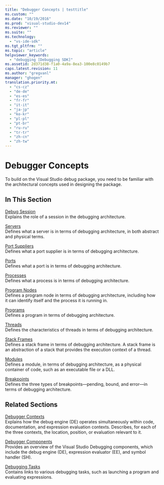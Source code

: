 ```yaml
---
title: "Debugger Concepts | testtitle"
ms.custom: ""
ms.date: "10/19/2016"
ms.prod: "visual-studio-dev14"
ms.reviewer: ""
ms.suite: ""
ms.technology: 
  - "vs-ide-sdk"
ms.tgt_pltfrm: ""
ms.topic: "article"
helpviewer_keywords: 
  - "debugging [Debugging SDK]"
ms.assetid: 2d371d38-f1a0-4a9a-8ea3-100e8c0149b7
caps.latest.revision: 11
ms.author: "gregvanl"
manager: "ghogen"
translation.priority.mt: 
  - "cs-cz"
  - "de-de"
  - "es-es"
  - "fr-fr"
  - "it-it"
  - "ja-jp"
  - "ko-kr"
  - "pl-pl"
  - "pt-br"
  - "ru-ru"
  - "tr-tr"
  - "zh-cn"
  - "zh-tw"
---
```

# Debugger Concepts
To build on the Visual Studio debug package, you need to be familiar with the architectural concepts used in designing the package.  
  
## In This Section  
 [Debug Session](../extensibility-debugger/debug-session.md)  
 Explains the role of a session in the debugging architecture.  
  
 [Servers](../extensibility-debugger/servers--visual-studio-sdk-.md)  
 Defines what a server is in terms of debugging architecture, in both abstract and physical terms.  
  
 [Port Suppliers](../extensibility-debugger/port-suppliers.md)  
 Defines what a port supplier is in terms of debugging architecture.  
  
 [Ports](../extensibility-debugger/ports.md)  
 Defines what a port is in terms of debugging architecture.  
  
 [Processes](../extensibility-debugger/processes.md)  
 Defines what a process is in terms of debugging architecture.  
  
 [Program Nodes](../extensibility-debugger/program-nodes.md)  
 Defines a program node in terms of debugging architecture, including how it can identify itself and the process it is running in.  
  
 [Programs](../extensibility-debugger/programs.md)  
 Defines a program in terms of debugging architecture.  
  
 [Threads](../extensibility-debugger/threads.md)  
 Defines the characteristics of threads in terms of debugging architecture.  
  
 [Stack Frames](../extensibility-debugger/stack-frames.md)  
 Defines a stack frame in terms of debugging architecture. A stack frame is an abstraction of a stack that provides the execution context of a thread.  
  
 [Modules](../extensibility-debugger/modules.md)  
 Defines a module, in terms of debugging architecture, as a physical container of code, such as an executable file or a DLL.  
  
 [Breakpoints](../extensibility-debugger/breakpoints--visual-studio-sdk-.md)  
 Defines the three types of breakpoints—pending, bound, and error—in terms of debugging architecture.  
  
## Related Sections  
 [Debugger Contexts](../extensibility-debugger/debugger-contexts.md)  
 Explains how the debug engine (DE) operates simultaneously within code, documentation, and expression evaluation contexts. Describes, for each of the three contexts, the location, position, or evaluation relevant to it.  
  
 [Debugger Components](../extensibility-debugger/debugger-components.md)  
 Provides an overview of the Visual Studio Debugging components, which include the debug engine (DE), expression evaluator (EE), and symbol handler (SH).  
  
 [Debugging Tasks](../extensibility-debugger/debugging-tasks.md)  
 Contains links to various debugging tasks, such as launching a program and evaluating expressions.